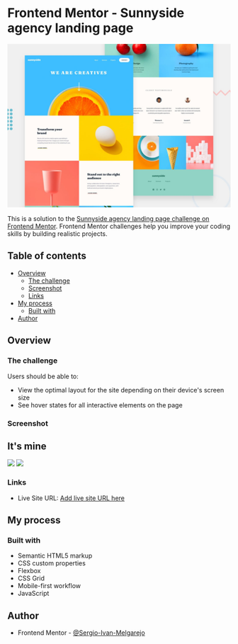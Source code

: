 # Frontend Mentor - Sunnyside agency landing page

![Design preview for the Sunnyside agency landing page coding challenge](./design/desktop-preview.jpg)

This is a solution to the [Sunnyside agency landing page challenge on Frontend Mentor](https://www.frontendmentor.io/challenges/sunnyside-agency-landing-page-7yVs3B6ef). Frontend Mentor challenges help you improve your coding skills by building realistic projects.

## Table of contents

- [Overview](#overview)
  - [The challenge](#the-challenge)
  - [Screenshot](#screenshot)
  - [Links](#links)
- [My process](#my-process)
  - [Built with](#built-with)
- [Author](#author)

## Overview

### The challenge

Users should be able to:

- View the optimal layout for the site depending on their device's screen size
- See hover states for all interactive elements on the page

### Screenshot

## It's mine

![](./design/1.png)
![](./design/2.png)


### Links

- Live Site URL: [Add live site URL here](https://sergio-ivan-melgarejo.github.io/Front-Mentor-21/)

## My process

### Built with

- Semantic HTML5 markup
- CSS custom properties
- Flexbox
- CSS Grid
- Mobile-first workflow
- JavaScript

## Author

- Frontend Mentor - [@Sergio-Ivan-Melgarejo](https://www.frontendmentor.io/profile/Sergio-Ivan-Melgarejo)